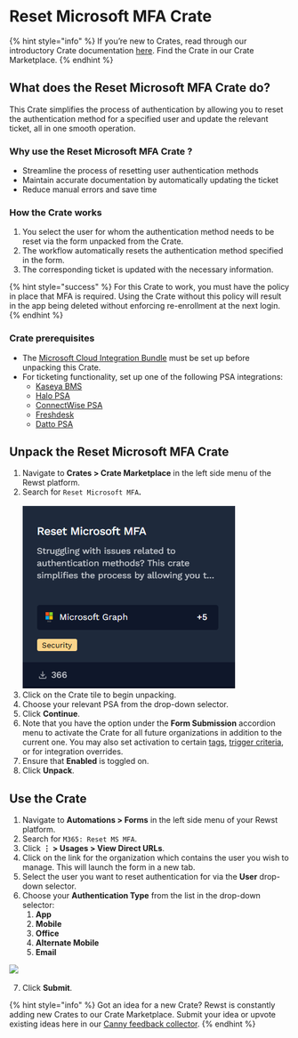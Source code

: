 # Reset Microsoft MFA Crate

{% hint style="info" %}
If you’re new to Crates, read through our introductory Crate documentation [here](https://docs.rewst.help/prebuilt-automations/crates). Find the Crate in our Crate Marketplace.
{% endhint %}

## What does the Reset Microsoft MFA Crate do?

This Crate simplifies the process of authentication by allowing you to reset the authentication method for a specified user and update the relevant ticket, all in one smooth operation.

### Why use the Reset Microsoft MFA Crate ?

* Streamline the process of resetting user authentication methods
* Maintain accurate documentation by automatically updating the ticket
* Reduce manual errors and save time

### How the Crate works

1. You select the user for whom the authentication method needs to be reset via the form unpacked from the Crate.
2. The workflow automatically resets the authentication method specified in the form.
3. The corresponding ticket is updated with the necessary information.

{% hint style="success" %}
For this Crate to work, you must have the policy in place that MFA is required. Using the Crate without this policy will result in the app being deleted without enforcing re-enrollment at the next login.&#x20;
{% endhint %}

### Crate prerequisites

* The [Microsoft Cloud Integration Bundle](../../configuration/integrations/integration-guides/microsoft-cloud-integration-bundle/) must be set up before unpacking this Crate.
* For ticketing functionality, set up one of the following PSA integrations:
  * [Kaseya BMS](../../configuration/integrations/integration-guides/kaseya-bms-integration-setup.md)
  * [Halo PSA](../../automations/kits/halo-psa-integration-kit.md)
  * [ConnectWise PSA](../../configuration/integrations/integration-guides/connectwise-integration-setup.md)
  * [Freshdesk](../../configuration/integrations/integration-guides/freshdesk-integration-setup.md)
  * [Datto PSA](../../configuration/integrations/integration-guides/datto-psa-integration-setup/)

## Unpack the Reset Microsoft MFA Crate

1. Navigate to **Crates > Crate Marketplace** in the left side menu of the Rewst platform.
2. Search for `Reset Microsoft MFA`**.**\
   \
   ![](<../../../.gitbook/assets/image (173).png>)
3. Click on the Crate tile to begin unpacking.
4. Choose your relevant PSA from the drop-down selector.
5. Click **Continue**.
6. Note that you have the option under the **Form Submission** accordion menu to activate the Crate for all future organizations in addition to the current one. You may also set activation to certain [tags](https://docs.rewst.help/documentation/settings/tags-in-rewst), [trigger criteria](../../automations/intro-to-triggers/trigger-criteria.md), or for integration overrides.
7. Ensure that **Enabled** is toggled on.
8. Click **Unpack**.

## Use the Crate

1. Navigate to **Automations > Forms** in the left side menu of your Rewst platform.
2. Search for `M365: Reset MS MFA`.
3. Click **⋮ > Usages > View Direct URLs**.
4. Click on the link for the organization which contains the user you wish to manage. This will launch the form in a new tab.
5. Select the user you want to reset authentication for via the **User** drop-down selector.
6. Choose your **Authentication Type** from the list in the drop-down selector:
   1. **App**
   2. **Mobile**
   3. **Office**
   4. **Alternate Mobile**
   5. **Email**

![](<../../../.gitbook/assets/Screenshot 2025-08-18 at 3.28.44 PM.png>)&#x20;

7. Click **Submit**.

{% hint style="info" %}
Got an idea for a new Crate? Rewst is constantly adding new Crates to our Crate Marketplace. Submit your idea or upvote existing ideas here in our [Canny feedback collector](https://rewst.canny.io/crates).
{% endhint %}

